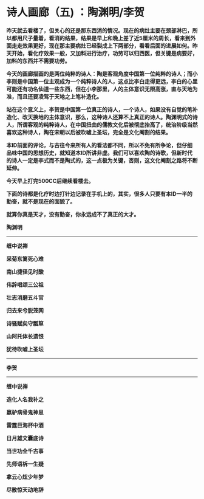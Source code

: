 诗人画廊（五) ：陶渊明/李贺
====



**昨天就去看楼了，但关心的还是那东西消的情况。现在的病灶主要在颈部淋巴，所以都用尺子量着，看消的结果，结果是早上和晚上差了近5厘米的周长，看来到外面走走效果更好，现在那主要病灶已经裂成上下两部分，看看后面的进展如何。昨天开始，看化疗效果一般，又加料进行治疗，功劳可以归西医，但关键是病要好，加料的东西并不需要功劳。**

**今天的画廊描画的是两位纯粹的诗人：陶是客观角度中国第一位纯粹的诗人；而小李则是中国第一位主观成为一个纯粹诗人的人，这点比李白走得更远，李白的心里可能还有功名仙道一些东西，但在小李那里，人的主体意识无限高涨，直与天地为准，而且还要凌驾于天地之上笔补造化。**

**站在这个意义上，李贺是中国第一位真正的诗人，一个诗人，如果没有自觉的笔补造化、改天换地的主体意识，那么，这种诗人还算不上真正的诗人。陶渊明式的诗人，所谓客观的纯粹诗人，在中国扭曲的儒教文化后被彻底抬高了，统治阶级当然喜欢这种诗人，陶在宋朝以后被吹嘘上圣坛，完全是文化阉割的结果。**

**本ID前面的评论，与古往今来所有人的看法都不同，所以不免有所争论，但仔细品味中国的思想历史，就知道本ID所讲非虚。我们可以喜欢陶的诗歌，但新时代的诗人一定是李式而不是陶式的，这一点极为关键，否则，这文化阉割之路将不断延伸。**

**今天早上打完500CC后继续看楼去。**

**下面的诗都是化疗时边打针边记录在手机上的，其实，很多人只要有本ID一半的勤奋，就不是现在的面貌了。**

**就算你真是天才，没有勤奋，你永远成不了真正的大才。**

**陶渊明**

** **

**缠中说禅**

**采菊东篱死心难**

**南山捷径见时酸**

**伟辞唱颂三公祖**

**壮志消磨五斗官**

**归去来兮脱笼网**

**诗骚赋矣守瓢箪**

**山阿托体长遗恨**

**犹待吹嘘上圣坛**

** **

**李贺**

** **

**缠中说禅**

**造化人名我补之**

**嬴驴病骨鬼神思**

**雷霆巨海杯中酒**

**日月雄文囊底诗**

**当世功全千古事**

**先师语柝一生疑**

**拿云心炫少年梦**

**尽散惊天动地辞**
